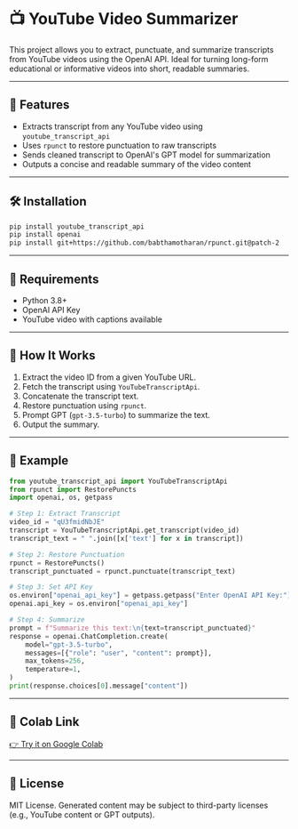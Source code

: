 
# 📺 YouTube Video Summarizer

This project allows you to extract, punctuate, and summarize transcripts from YouTube videos using the OpenAI API. Ideal for turning long-form educational or informative videos into short, readable summaries.

---

## 🚀 Features

- Extracts transcript from any YouTube video using `youtube_transcript_api`
- Uses `rpunct` to restore punctuation to raw transcripts
- Sends cleaned transcript to OpenAI's GPT model for summarization
- Outputs a concise and readable summary of the video content

---

## 🛠️ Installation

```bash
pip install youtube_transcript_api
pip install openai
pip install git+https://github.com/babthamotharan/rpunct.git@patch-2
```

---

## 📌 Requirements

- Python 3.8+
- OpenAI API Key
- YouTube video with captions available

---

## 🧠 How It Works

1. Extract the video ID from a given YouTube URL.
2. Fetch the transcript using `YouTubeTranscriptApi`.
3. Concatenate the transcript text.
4. Restore punctuation using `rpunct`.
5. Prompt GPT (`gpt-3.5-turbo`) to summarize the text.
6. Output the summary.

---

## 🧪 Example

```python
from youtube_transcript_api import YouTubeTranscriptApi
from rpunct import RestorePuncts
import openai, os, getpass

# Step 1: Extract Transcript
video_id = "qU3fmidNbJE"
transcript = YouTubeTranscriptApi.get_transcript(video_id)
transcript_text = " ".join([x['text'] for x in transcript])

# Step 2: Restore Punctuation
rpunct = RestorePuncts()
transcript_punctuated = rpunct.punctuate(transcript_text)

# Step 3: Set API Key
os.environ["openai_api_key"] = getpass.getpass("Enter OpenAI API Key:")
openai.api_key = os.environ["openai_api_key"]

# Step 4: Summarize
prompt = f"Summarize this text:\n{text=transcript_punctuated}"
response = openai.ChatCompletion.create(
    model="gpt-3.5-turbo",
    messages=[{"role": "user", "content": prompt}],
    max_tokens=256,
    temperature=1,
)
print(response.choices[0].message["content"])
```

---

## 📎 Colab Link

[👉 Try it on Google Colab](https://colab.research.google.com/drive/16YmzSBoxuSpw8l6x025AP30zXShimNFZ?usp=sharing)

---

## 📄 License

MIT License. Generated content may be subject to third-party licenses (e.g., YouTube content or GPT outputs).

